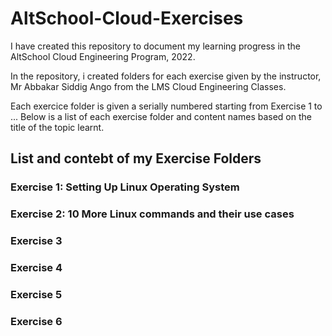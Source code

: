 # AltSchool-Cloud-Exercises
I have created this repository to document my learning progress in the AltSchool Cloud Engineering Program, 2022.

In the repository, i created folders for each exercise given by the instructor, Mr Abbakar Siddig Ango from the LMS Cloud Engineering Classes.

Each exercice folder is given a serially numbered starting from Exercise 1 to ... Below is a list of each exercise folder and content names based on the title of the topic learnt.

## List and contebt of my Exercise Folders
### Exercise 1: Setting Up Linux Operating System
### Exercise 2: 10 More Linux commands and their use cases
### Exercise 3
### Exercise 4
### Exercise 5
### Exercise 6
